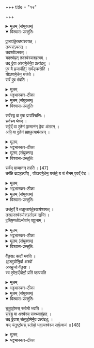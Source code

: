 +++
title = "१२"

+++

<details><summary>मूलम् (संयुक्तम्)</summary>

प्र॒जाप॑ते॒रख्ष्य॑श्वय॒त्तत्परा॑पत॒त्तदश्वो॑ऽभव॒द्यदश्व॑य॒त्तदश्व॑स्याश्व॒त्वन्तद्दे॒वा अ॑श्वमे॒धेनै॒व प्रत्य॑दधुरे॒ष वै प्र॒जाप॑ति॒ꣳ॒ सर्व॑ङ्करोति॒ यो॑ऽश्वमे॒धेन॒ यज॑ते॒ सर्व॑ ए॒व भ॑वति॒
</details>

<details open><summary>विश्वास-प्रस्तुतिः</summary>

प्र॒जाप॑ते॒रख्ष्य॑श्वयत् ।  
तत्परा॑ऽपतत् ।  
तदश्वो॑ऽभवत् ।  
यदश्व॑य॒त् तदश्व॑स्याश्व॒त्वम् ।  
तद् दे॒वा अ॑श्वमे॒धेनै॒व प्रत्य॑दधुः ।  
ए॒ष वै प्र॒जाप॑ति॒ꣳ॒ सर्व॑ङ्करोति ।  
यो॑ऽश्वमे॒धेन॒ यज॑ते ।  
सर्व॑ ए॒व भ॑वति ।  
</details>

<details><summary>मूलम्</summary>

प्र॒जाप॑ते॒रख्ष्य॑श्वयत् ।  
तत्परा॑ऽपतत् ।  
तदश्वो॑ऽभवत् ।  
यदश्व॑य॒त् तदश्व॑स्याश्व॒त्वम् ।  
तद् दे॒वा अ॑श्वमे॒धेनै॒व प्रत्य॑दधुः ।  
ए॒ष वै प्र॒जाप॑ति॒ꣳ॒ सर्व॑ङ्करोति ।  
यो॑ऽश्वमे॒धेन॒ यज॑ते ।  
सर्व॑ ए॒व भ॑वति ।  
</details>

<details><summary>भट्टभास्कर-टीका</summary>

1अधुना अश्वमेधमधिकृत्योच्यते - प्रजापतेरित्यादि ॥ वैश्वदेवं काण्डम् । प्रजापतेरक्षि अश्वयत् शूनमभवत् स्थानात् परेत्यापतत् । तदश्वोभवत् । तस्मादश्वत्वं अश्वस्य । अश्वयदित्यादि व्याख्यातमेव । एकदेशलोपेन नामत्वेन परिग्रहः । यद्वा - श्वयनादश्वः । छान्दसो डप्रत्ययोऽडागमश्च । तत्प्रजापतेरक्षि देवा अश्वमेधेनैवानुष्ठितेन प्रत्यदधुः स्वस्थाने अविकलं पुनस्थापितवन्तः । तस्मादेष प्रजापतिं सर्वमविकलं करोति योश्वमेधेन यजते । स्वयमपि सर्वोऽविकलो भवति ॥
</details>

<details><summary>मूलम् (संयुक्तम्)</summary>

सर्व॑स्य॒ वा ए॒षा प्राय॑श्चित्ति॒स्सर्व॑स्य भेष॒जꣳ सर्व॒व्ँवा ए॒तेन॑ पा॒प्मान॑न्दे॒वा अ॑तर॒न्नपि॒ वा ए॒तेन॑ ब्रह्मह॒त्याम॑तर॒न्थ्...
</details>

<details open><summary>विश्वास-प्रस्तुतिः</summary>

सर्व॑स्य॒ वा ए॒षा प्राय॑श्चित्तिः ।  
सर्व॑स्य भेषम् ।  
सर्व॒व्ँ वा ए॒तेन॑ पा॒प्मान॑न् दे॒वा अ॑तरन् ।  
अपि॒ वा ए॒तेन॑ ब्रह्मह॒त्याम॑तरन् ।  
</details>

<details><summary>मूलम्</summary>

सर्व॑स्य॒ वा ए॒षा प्राय॑श्चित्तिः ।  
सर्व॑स्य भेषम् ।  
सर्व॒व्ँ वा ए॒तेन॑ पा॒प्मान॑न् दे॒वा अ॑तरन् ।  
अपि॒ वा ए॒तेन॑ ब्रह्मह॒त्याम॑तरन् ।  
</details>

<details><summary>भट्टभास्कर-टीका</summary>

2सर्वस्य वा इति ॥ सर्वस्य प्रतिषिद्धनिमित्तकरणस्य अधर्मस्य स्तेयादेर्विहिताकरणनिमित्तस्य च सन्ध्यालोपादेः प्रायश्चित्तिः निर्यातनहेतुः अश्वमेधः । प्रायणं प्रायो धर्मलोपः । तन्निवृत्तिः चित्तिः प्रायश्चित्तिः । प्रायश्शब्दस्य अव्ययत्वादव्ययपूर्वपदप्रकृतिसरत्वम् । किञ्च सर्वस्य रोगस्य राजयक्ष्मादेरपि भेषजं औषधं शमनहेतुः । सर्व वा इत्यादि । गतम् । पुनर्ब्रह्महत्याग्रहणं तस्मादुत्तरत्वख्यापनार्थम् । 'हनस्त च' इति क्विप् ॥
</details>

<details><summary>मूलम् (संयुक्तम्)</summary>

सर्व॑म्पा॒प्मान॑म् [47]  
त॒र॒ति॒ तर॑ति ब्रह्मह॒त्याय्ँयो॑ऽश्वमे॒धेन॒ यज॑ते॒ य उ॑ चैनमे॒वव्ँवेद
</details>

<details open><summary>विश्वास-प्रस्तुतिः</summary>

सर्व॑म् पा॒प्मान॑न् तरति । [47]  
तर॑ति ब्रह्मह॒त्याँय् , यो॑ऽश्वमे॒धेन॒ यज॑ते॒ य उ॑ चैनम् ए॒वव्ँ वेद ।  
</details>

<details><summary>मूलम्</summary>

सर्व॑म् पा॒प्मान॑न् तरति । [47]  
तर॑ति ब्रह्मह॒त्याँय् , यो॑ऽश्वमे॒धेन॒ यज॑ते॒ य उ॑ चैनम् ए॒वव्ँ वेद ।  
</details>

<details><summary>भट्टभास्कर-टीका</summary>

3सर्वं पाप्मानमित्यादि ॥ यष्टुर्वेदितुश्च फलम् ॥
</details>

<details><summary>मूलम् (संयुक्तम्)</summary>

उत्त॑र॒व्ँवै तत्प्र॒जाप॑ते॒रख्ष्य॑श्वय॒त्तस्मा॒दश्व॑स्योत्तर॒तोऽव॑ द्यन्ति दख्षिण॒तो॑ऽन्येषा॑म्पशू॒नाँव्...
</details>

<details open><summary>विश्वास-प्रस्तुतिः</summary>

उत्त॑र॒व्ँ वै तत्प्र॒जाप॑ते॒रख्ष्य॑श्वयत् ।  
तस्मा॒दश्व॑स्योत्तर॒तोऽव॑ द्यन्ति ।  
द॒ख्षि॒णतो॑ऽन्येषा॑म् पशू॒नाम् ।  
</details>

<details><summary>मूलम्</summary>

उत्त॑र॒व्ँ वै तत्प्र॒जाप॑ते॒रख्ष्य॑श्वयत् ।  
तस्मा॒दश्व॑स्योत्तर॒तोऽव॑ द्यन्ति ।  
द॒ख्षि॒णतो॑ऽन्येषा॑म् पशू॒नाम् ।  
</details>

<details><summary>भट्टभास्कर-टीका</summary>

4उत्तरं वा इति ॥ उत्तरस्य शूनस्याक्ष्णोश्वमेधेन प्रतिहतत्वात् प्रजापतेरुत्तरो भागः अश्वमेधसम्बद्धः प्रशस्तः । तथैव प्राजापत्यस्याश्वमेधस्य । तस्मादश्वस्योत्तरतोऽवद्यन्ति । कस्मादेवमुच्यते इति चेत् - दक्षिणतोप्येषां पशूनां अवद्यन्तीत्येव । दक्षिणोत्तराभ्यामतसुच् ॥
</details>

<details><summary>मूलम् (संयुक्तम्)</summary>

वै॑त॒सᳵ कटो॑ भवत्य॒फ्सुयो॑नि॒र्वा अश्वो॑ऽफ्सु॒जो वे॑त॒सस्स्व ए॒वैन॒य्ँयोनौ॒ प्रति॑ ष्ठापयति
</details>

<details open><summary>विश्वास-प्रस्तुतिः</summary>

वै॑त॒सᳵ कटो॑ भवति ।  
अ॒फ्सुयो॑नि॒र्वा अश्वो॑   
अफ्सु॒जो वे॑त॒सः ।  
स्व ए॒वैन॒य्ँयोनौ॒ प्रति॑ ष्ठापयति
</details>

<details><summary>मूलम्</summary>

वै॑त॒सᳵ कटो॑ भवति ।  
अ॒फ्सुयो॑नि॒र्वा अश्वो॑   
अफ्सु॒जो वे॑त॒सः ।  
स्व ए॒वैन॒य्ँयोनौ॒ प्रति॑ ष्ठापयति
</details>

<details><summary>भट्टभास्कर-टीका</summary>

5वैतस इति ॥ वेतसो वञ्जुळः । 'पलाशादिभ्यो वा' इति अनुदात्तलक्षणस्य अञो निवृत्तिः । 'अपो योनियन्मतुषु' इति सप्तम्या अलुक् । अप्सुज इति । 'सप्तम्यां ञनेर्डः' 'तत्पुरुषे कृति बहुलम्' इत्यलुक् । स्व एवेति । उभयोरपि अप्सुयोनित्वात् स्वस्मिन् योनौ कारणे अप्सु अश्वं प्रतिष्ठापयति । वैतसः कटः ॥
</details>

<details><summary>मूलम् (संयुक्तम्)</summary>

चतुष्टो॒मस्स्तोमो॑ भवति स॒रड्ढ॒ वा अश्व॑स्य॒ सक्थ्यावृ॑ह॒त्तद्दे॒वाश्च॑तुष्टो॒मेनै॒व प्रत्य॑दधु॒र्यच्च॑तुष्टो॒मस्स्तोमो॒ भव॒त्यश्व॑स्य सर्व॒त्वाय॑ ॥ [48]  
</details>

<details open><summary>विश्वास-प्रस्तुतिः</summary>

च॒तु॒ष्टो॒मस् स्तोमो॑ भवति ।  
स॒रड्ढ॒ वा अश्व॑स्य॒ सक्थ्यावृ॑हत् ।  
तद् दे॒वाश् च॑तुष्टो॒मेनै॒व प्रत्य॑दधुः ।  
यच् च॑तुष्टो॒मस् स्तोमो॒ भव॒त्यश्व॑स्य सर्व॒त्वाय॑ ॥ [48]  
</details>

<details><summary>मूलम्</summary>

च॒तु॒ष्टो॒मस् स्तोमो॑ भवति ।  
स॒रड्ढ॒ वा अश्व॑स्य॒ सक्थ्यावृ॑हत् ।  
तद् दे॒वाश् च॑तुष्टो॒मेनै॒व प्रत्य॑दधुः ।  
यच् च॑तुष्टो॒मस् स्तोमो॒ भव॒त्यश्व॑स्य सर्व॒त्वाय॑ ॥ [48]  
</details>

<details><summary>भट्टभास्कर-टीका</summary>

6चतुष्टोम इति ॥ चतुष्टोम इति चतुरुत्तरस्य चतुष्टोमत्वम् । सरडिति । कृकलास इत्येके । कलविङ्क इत्यन्ये । सोश्वस्योत्तरं सक्थि अवृहत् आच्छिद्य गृहीतवान् । वृहू उद्यमने । तत्सक्थि देवाश्चतुष्टोमेन प्रत्यदधुः पूर्ववत्स्थापितवन्तः । तस्माच्चतुष्टोमः स्तोमोश्वस्य सर्वत्वाय अविकलत्वाय भवति ॥

इति भट्टभास्करमिश्रविरचिते यजुर्वेदभाष्ये ज्ञानयज्ञाख्ये पञ्चमे काण्डे तृतीये प्रपाठके द्वादशोनुवाकः ॥

समाप्तः प्रपाठकः ॥  

</details>